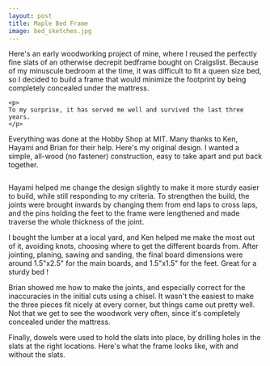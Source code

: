 ```yaml
---
layout: post
title: Maple Bed Frame
image: bed_sketches.jpg
---
```

<div class="well">
	<p>
	Here's an early woodworking project of mine, where I reused the perfectly fine slats of an otherwise decrepit bedframe bought on Craigslist. Because of my minuscule bedroom at the time, it was difficult to fit a queen size bed, so I decided to build a frame that would minimize the footprint by being completely concealed under the mattress.
	</p>

	<p>
	To my surprise, it has served me well and survived the last three years.
	</p>
</div>

<p>
	Everything was done at the Hobby Shop at MIT. Many thanks to Ken, Hayami and Brian for their help. Here's my original design. I wanted a simple, all-wood (no fastener) construction, easy to take apart and put back together.
</p>

<img src="{{ site.url }}/assets/img/bed_sketches.jpg" class="img-responsive img-rounded" alt="">

<p>
	Hayami helped me change the design slightly to make it more sturdy easier to build, while still responding to my criteria. To strengthen the build, the joints were brought inwards by changing them from end laps to cross laps, and the pins holding the feet to the frame were lengthened and made traverse the whole thickness of the joint.
</p>

<p>
	I bought the lumber at a local yard, and Ken helped me make the most out of it, avoiding knots, choosing where to get the different boards from. After jointing, planing, sawing and sanding, the final board dimensions were around 1.5"x2.5" for the main boards, and 1.5"x1.5" for the feet. Great for a sturdy bed !
</p>

<p>
	Brian showed me how to make the joints, and especially correct for the inaccuracies in the initial cuts using a chisel. It wasn't the easiest to make the three pieces fit nicely at every corner, but things came out pretty well. Not that we get to see the woodwork very often, since it's completely concealed under the mattress.
</p>

<p>
	Finally, dowels were used to hold the slats into place, by drilling holes in the slats at the right locations. Here's what the frame looks like, with and without the slats.
</p>

<p>
<div class="row">
	<div class="col-md-6">
	     <img src="{{ site.url }}/assets/img/bed_without_slats.jpg" class="img-responsive img-rounded" alt="">
	</div>
	<div class="col-md-6">
	     <img src="{{ site.url }}/assets/img/bed_with_slats.jpg" class="img-responsive img-rounded" alt="">
	</div>

</div>
</p>